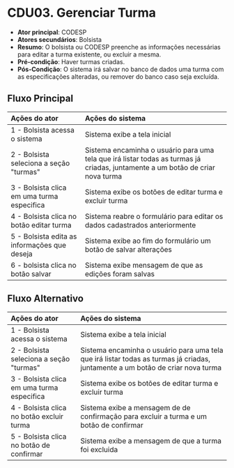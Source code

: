 # CDU03. Gerenciar Turma

- **Ator principal**: CODESP
- **Atores secundários**: Bolsista
- **Resumo**: O bolsista ou CODESP preenche as informações necessárias para editar a turma existente, ou excluir a mesma.
- **Pré-condição**: Haver turmas criadas.
- **Pós-Condição**: O sistema irá salvar no banco de dados uma turma com as especificações alteradas, ou remover do banco caso seja excluída.

## Fluxo Principal
| Ações do ator                                                                                                               | Ações do sistema                             |
| :-------------------------------------------------------------------------------------------------------------------------- | :------------------------------------------- |
| 1 - Bolsista acessa o sistema                                                                                               | Sistema exibe a tela inicial                 |
| 2 - Bolsista seleciona a seção "turmas"                                                                                     | Sistema encaminha o usuário para uma tela que irá listar todas as turmas já criadas, juntamente a um botão de criar nova turma |
| 3 - Bolsista clica em uma turma especifica                                                                                  | Sistema exibe os botões de editar turma e excluir turma |
| 4 - Bolsista clica no botão editar turma                                                                                    | Sistema reabre o formulário para editar os dados cadastrados anteriormente | 
| 5 - Bolsista edita as informações que deseja                                                                                | Sistema exibe ao fim do formulário um botão de salvar alterações |
| 6 - bolsista clica no botão salvar                                                                                          | Sistema exibe mensagem de que as edições foram salvas |

## Fluxo Alternativo

| Ações do ator                                                                                                               | Ações do sistema                             |
| :---------------------------------------------------------------------------------------------- | :----------------------------------------------------------------------- |
| 1 - Bolsista acessa o sistema                                                                                               | Sistema exibe a tela inicial                 |
| 2 - Bolsista seleciona a seção "turmas"                                                                                     | Sistema encaminha o usuário para uma tela que irá listar todas as turmas já criadas, juntamente a um botão de criar nova turma |
| 3 - Bolsista clica em uma turma especifica                                                                                  | Sistema exibe os botões de editar turma e excluir turma |
| 4 - Bolsista clica no botão excluir turma                                                                                   | Sistema exibe a mensagem de de confirmação para excluir a turma e um botão de confirmar |
| 5 - Bolsista clica no botão de confirmar                                                                                    | Sistema exibe a mensagem de que a turma foi excluida
